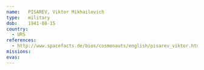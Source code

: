 ```yaml
---
name:	PISAREV, Viktor Mikhailovich 
type:	military
dob:	1941-08-15
country:
  - URS
references:
  - http://www.spacefacts.de/bios/cosmonauts/english/pisarev_viktor.htm
missions:
evas:
---
```


